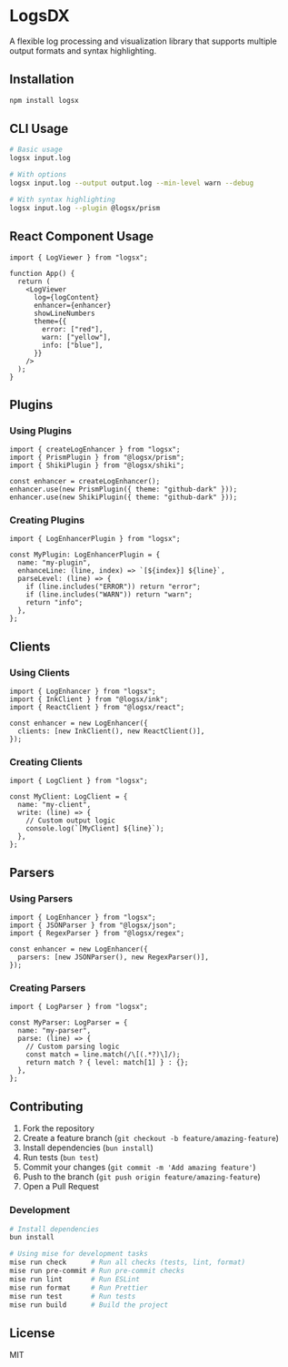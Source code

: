 # LogsDX

A flexible log processing and visualization library that supports multiple output formats and syntax highlighting.

## Installation

```bash
npm install logsx
```

## CLI Usage

```bash
# Basic usage
logsx input.log

# With options
logsx input.log --output output.log --min-level warn --debug

# With syntax highlighting
logsx input.log --plugin @logsx/prism
```

## React Component Usage

```tsx
import { LogViewer } from "logsx";

function App() {
  return (
    <LogViewer
      log={logContent}
      enhancer={enhancer}
      showLineNumbers
      theme={{
        error: ["red"],
        warn: ["yellow"],
        info: ["blue"],
      }}
    />
  );
}
```

## Plugins

### Using Plugins

```tsx
import { createLogEnhancer } from "logsx";
import { PrismPlugin } from "@logsx/prism";
import { ShikiPlugin } from "@logsx/shiki";

const enhancer = createLogEnhancer();
enhancer.use(new PrismPlugin({ theme: "github-dark" }));
enhancer.use(new ShikiPlugin({ theme: "github-dark" }));
```

### Creating Plugins

```tsx
import { LogEnhancerPlugin } from "logsx";

const MyPlugin: LogEnhancerPlugin = {
  name: "my-plugin",
  enhanceLine: (line, index) => `[${index}] ${line}`,
  parseLevel: (line) => {
    if (line.includes("ERROR")) return "error";
    if (line.includes("WARN")) return "warn";
    return "info";
  },
};
```

## Clients

### Using Clients

```tsx
import { LogEnhancer } from "logsx";
import { InkClient } from "@logsx/ink";
import { ReactClient } from "@logsx/react";

const enhancer = new LogEnhancer({
  clients: [new InkClient(), new ReactClient()],
});
```

### Creating Clients

```tsx
import { LogClient } from "logsx";

const MyClient: LogClient = {
  name: "my-client",
  write: (line) => {
    // Custom output logic
    console.log(`[MyClient] ${line}`);
  },
};
```

## Parsers

### Using Parsers

```tsx
import { LogEnhancer } from "logsx";
import { JSONParser } from "@logsx/json";
import { RegexParser } from "@logsx/regex";

const enhancer = new LogEnhancer({
  parsers: [new JSONParser(), new RegexParser()],
});
```

### Creating Parsers

```tsx
import { LogParser } from "logsx";

const MyParser: LogParser = {
  name: "my-parser",
  parse: (line) => {
    // Custom parsing logic
    const match = line.match(/\[(.*?)\]/);
    return match ? { level: match[1] } : {};
  },
};
```

## Contributing

1. Fork the repository
2. Create a feature branch (`git checkout -b feature/amazing-feature`)
3. Install dependencies (`bun install`)
4. Run tests (`bun test`)
5. Commit your changes (`git commit -m 'Add amazing feature'`)
6. Push to the branch (`git push origin feature/amazing-feature`)
7. Open a Pull Request

### Development

```bash
# Install dependencies
bun install

# Using mise for development tasks
mise run check      # Run all checks (tests, lint, format)
mise run pre-commit # Run pre-commit checks
mise run lint       # Run ESLint
mise run format     # Run Prettier
mise run test       # Run tests
mise run build      # Build the project
```

## License

MIT
